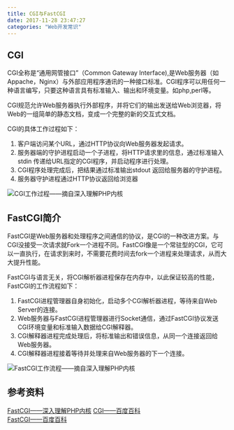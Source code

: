 ```yaml
---
title: CGI与FastCGI
date: 2017-11-28 23:47:27
categories: "Web开发常识" 
---
```

## CGI
CGI全称是“通用网管接口”（Common Gateway Interface),是Web服务器（如Appache，Nginx）与外部应用程序通讯的一种接口标准。CGI程序可以用任何一种语言编写，只要这种语言具有标准输入、输出和环境变量。如php,perl等。  

<!-- more -->

CGI规范允许Web服务器执行外部程序，并将它们的输出发送给Web浏览器，将Web的一组简单的静态文档，变成一个完整的新的交互式文档。  

CGI的具体工作过程如下：

1. 客户端访问某个URL，通过HTTP协议向Web服务器发起请求。
2. 服务器端的守护进程启动一个子进程，将HTTP请求里的信息，通过标准输入stdin 传递给URL指定的CGI程序，并启动程序进行处理。
3. CGI程序处理完成后，把结果通过标准输出stdout 返回给服务器的守护进程。
4. 服务器守护进程通过HTTP协议返回给浏览器

![CGI工作过程——摘自深入理解PHP内核](https://wx4.sinaimg.cn/mw690/857afa84ly1fm056ayx48j21fq0sin49.jpg)

## FastCGI简介

FastCGI是Web服务器和处理程序之间通信的协议，是CGI的一种改进方案。与CGI没接受一次请求就Fork一个进程不同。FastCGI像是一个常驻型的CGI，它可以一直执行，在请求到来时，不需要花费时间去fork一个进程来处理请求，从而大大提升性能。  

FastCGI与语言无关，将CGI解析器进程保存在内存中，以此保证较高的性能，FastCGI的工作流程如下：

1. FastCGI进程管理器自身初始化，启动多个CGI解析器进程，等待来自Web Server的连接。
2. Web服务器与FastCGI进程管理器进行Socket通信，通过FastCGI协议发送CGI环境变量和标准输入数据给CGI解释器。
3. CGI解释器进程完成处理后，将标准输出和错误信息，从同一个连接返回给Web服务器。
4. CGI解释器进程接着等待并处理来自Web服务器的下一个连接。

![FastCGI工作流程——摘自深入理解PHP内核](https://wx2.sinaimg.cn/mw690/857afa84ly1fm05nhkw0mj21cu0yuk3p.jpg)

## 参考资料
[FastCGI——深入理解PHP内核](http://www.php-internals.com/book/?p=chapt02/02-02-03-fastcgi "FastCGI")
[CGI——百度百科](https://baike.baidu.com/item/CGI/607810?fr=aladdin)  
[FastCGI——百度百科](https://baike.baidu.com/item/fastcgi)